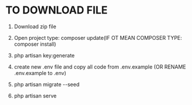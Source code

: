 TO DOWNLOAD FILE 
================

1. Download zip file

2.  Open project type: composer update(IF OT MEAN COMPOSER TYPE: composer install)

3. php artisan key:generate

4. create new .env file and copy all code from .env.example  (OR RENAME .env.example to .env)

5. php artisan migrate --seed

6. php artisan serve